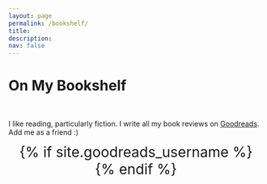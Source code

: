 ```yaml
---
layout: page
permalink: /bookshelf/
title: 
description:
nav: false
---
```

<div class="talks">
    <div class="header-bar">
        <h1>On My Bookshelf</h1>
    </div>
</div>

<br />

I like reading, particularly fiction. I write all my book reviews on [Goodreads](https://www.goodreads.com/review/list/147994460-yassine-taoudi-benchekroun?order=d&sort=review&view=reviews>). Add me as a friend :)

<div style="text-align: center; font-size: 2em;">
{% if site.goodreads_username %}
  <a href="https://www.goodreads.com/user/show/{{ site.goodreads_username }}" title="Goodreads"><i class="fa-brands fa-goodreads"></i></a>
{% endif %}
</div>